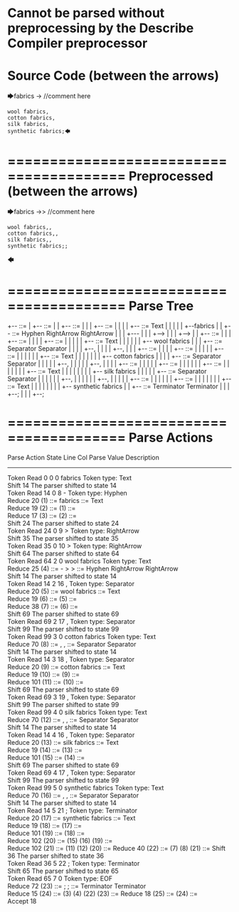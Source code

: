 Cannot be parsed without preprocessing by the Describe Compiler preprocessor
========================================
Source Code (between the arrows)
========================================

🡆fabrics -> //comment here

    wool fabrics,
    cotton fabrics,
    silk fabrics,
    synthetic fabrics;🡄

========================================
Preprocessed (between the arrows)
========================================

🡆fabrics ->> //comment here

    wool fabrics,,
    cotton fabrics,,
    silk fabrics,,
    synthetic fabrics;;
🡄

========================================
Parse Tree
========================================

+--<scripture> ::= <expression>
|  +--<expression> ::= <item> <producer> <item-or-expression-list> <terminator>
|  |  +--<item> ::= <text>
|  |  |  +--<text> ::= <text-chunk>
|  |  |  |  +--<text-chunk> ::= Text
|  |  |  |  |  +--fabrics 
|  |  +--<producer> ::= Hyphen RightArrow RightArrow
|  |  |  +---
|  |  |  +-->
|  |  |  +-->
|  |  +--<item-or-expression-list> ::= <item> <separator> <item-or-expression-list>
|  |  |  +--<item> ::= <text>
|  |  |  |  +--<text> ::= <text-chunk>
|  |  |  |  |  +--<text-chunk> ::= Text
|  |  |  |  |  |  +--    wool fabrics
|  |  |  +--<separator> ::= Separator Separator
|  |  |  |  +--,
|  |  |  |  +--,
|  |  |  +--<item-or-expression-list> ::= <item> <separator> <item-or-expression-list>
|  |  |  |  +--<item> ::= <text>
|  |  |  |  |  +--<text> ::= <text-chunk>
|  |  |  |  |  |  +--<text-chunk> ::= Text
|  |  |  |  |  |  |  +--    cotton fabrics
|  |  |  |  +--<separator> ::= Separator Separator
|  |  |  |  |  +--,
|  |  |  |  |  +--,
|  |  |  |  +--<item-or-expression-list> ::= <item> <separator> <item>
|  |  |  |  |  +--<item> ::= <text>
|  |  |  |  |  |  +--<text> ::= <text-chunk>
|  |  |  |  |  |  |  +--<text-chunk> ::= Text
|  |  |  |  |  |  |  |  +--    silk fabrics
|  |  |  |  |  +--<separator> ::= Separator Separator
|  |  |  |  |  |  +--,
|  |  |  |  |  |  +--,
|  |  |  |  |  +--<item> ::= <text>
|  |  |  |  |  |  +--<text> ::= <text-chunk>
|  |  |  |  |  |  |  +--<text-chunk> ::= Text
|  |  |  |  |  |  |  |  +--    synthetic fabrics
|  |  +--<terminator> ::= Terminator Terminator
|  |  |  +--;
|  |  |  +--;


========================================
Parse Actions
========================================

Parse Action      State    Line     Col   Parse Value                       Description                                                               
---------------   -----   -----   -----   -------------------------------   --------------------------------------------------------------------------
Token Read            0       0       0   fabrics                           Token type: Text                                                          
Shift                14                                                     The parser shifted to state 14                                            
Token Read           14       0       8   -                                 Token type: Hyphen                                                        
Reduce               20                   (1) ::= fabrics                   <text-chunk> ::= Text                                                     
Reduce               19                   (2) ::= (1)                       <text> ::= <text-chunk>                                                   
Reduce               17                   (3) ::= (2)                       <item> ::= <text>                                                         
Shift                24                                                     The parser shifted to state 24                                            
Token Read           24       0       9   >                                 Token type: RightArrow                                                    
Shift                35                                                     The parser shifted to state 35                                            
Token Read           35       0      10   >                                 Token type: RightArrow                                                    
Shift                64                                                     The parser shifted to state 64                                            
Token Read           64       2       0       wool fabrics                  Token type: Text                                                          
Reduce               25                   (4) ::= - > >                     <producer> ::= Hyphen RightArrow RightArrow                               
Shift                14                                                     The parser shifted to state 14                                            
Token Read           14       2      16   ,                                 Token type: Separator                                                     
Reduce               20                   (5) ::=     wool fabrics          <text-chunk> ::= Text                                                     
Reduce               19                   (6) ::= (5)                       <text> ::= <text-chunk>                                                   
Reduce               38                   (7) ::= (6)                       <item> ::= <text>                                                         
Shift                69                                                     The parser shifted to state 69                                            
Token Read           69       2      17   ,                                 Token type: Separator                                                     
Shift                99                                                     The parser shifted to state 99                                            
Token Read           99       3       0       cotton fabrics                Token type: Text                                                          
Reduce               70                   (8) ::= , ,                       <separator> ::= Separator Separator                                       
Shift                14                                                     The parser shifted to state 14                                            
Token Read           14       3      18   ,                                 Token type: Separator                                                     
Reduce               20                   (9) ::=     cotton fabrics        <text-chunk> ::= Text                                                     
Reduce               19                   (10) ::= (9)                      <text> ::= <text-chunk>                                                   
Reduce              101                   (11) ::= (10)                     <item> ::= <text>                                                         
Shift                69                                                     The parser shifted to state 69                                            
Token Read           69       3      19   ,                                 Token type: Separator                                                     
Shift                99                                                     The parser shifted to state 99                                            
Token Read           99       4       0       silk fabrics                  Token type: Text                                                          
Reduce               70                   (12) ::= , ,                      <separator> ::= Separator Separator                                       
Shift                14                                                     The parser shifted to state 14                                            
Token Read           14       4      16   ,                                 Token type: Separator                                                     
Reduce               20                   (13) ::=     silk fabrics         <text-chunk> ::= Text                                                     
Reduce               19                   (14) ::= (13)                     <text> ::= <text-chunk>                                                   
Reduce              101                   (15) ::= (14)                     <item> ::= <text>                                                         
Shift                69                                                     The parser shifted to state 69                                            
Token Read           69       4      17   ,                                 Token type: Separator                                                     
Shift                99                                                     The parser shifted to state 99                                            
Token Read           99       5       0       synthetic fabrics             Token type: Text                                                          
Reduce               70                   (16) ::= , ,                      <separator> ::= Separator Separator                                       
Shift                14                                                     The parser shifted to state 14                                            
Token Read           14       5      21   ;                                 Token type: Terminator                                                    
Reduce               20                   (17) ::=     synthetic fabrics    <text-chunk> ::= Text                                                     
Reduce               19                   (18) ::= (17)                     <text> ::= <text-chunk>                                                   
Reduce              101                   (19) ::= (18)                     <item> ::= <text>                                                         
Reduce              102                   (20) ::= (15) (16) (19)           <item-or-expression-list> ::= <item> <separator> <item>                   
Reduce              102                   (21) ::= (11) (12) (20)           <item-or-expression-list> ::= <item> <separator> <item-or-expression-list>
Reduce               40                   (22) ::= (7) (8) (21)             <item-or-expression-list> ::= <item> <separator> <item-or-expression-list>
Shift                36                                                     The parser shifted to state 36                                            
Token Read           36       5      22   ;                                 Token type: Terminator                                                    
Shift                65                                                     The parser shifted to state 65                                            
Token Read           65       7       0                                     Token type: EOF                                                           
Reduce               72                   (23) ::= ; ;                      <terminator> ::= Terminator Terminator                                    
Reduce               15                   (24) ::= (3) (4) (22) (23)        <expression> ::= <item> <producer> <item-or-expression-list> <terminator> 
Reduce               18                   (25) ::= (24)                     <scripture> ::= <expression>                                              
Accept               18                                                                                                                               


